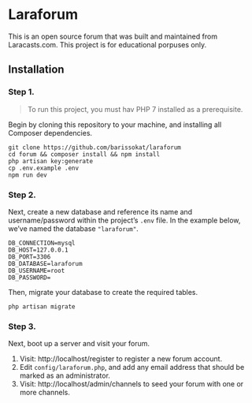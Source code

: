 # Laraforum

This is an open source forum that was built and maintained from Laracasts.com. This project is for educational porpuses only.

## Installation

### Step 1.
> To run this project, you must hav PHP 7 installed as a prerequisite.

Begin by cloning this repository to your machine, and installing all Composer dependencies.

 	git clone https://github.com/barissokat/laraforum
    cd forum && composer install && npm install
    php artisan key:generate
    cp .env.example .env
    npm run dev

### Step 2.
Next, create a new database and reference its name and username/password within the project’s `.env` file. In the example below, we’ve named the database `"laraforum"`.

    DB_CONNECTION=mysql
    DB_HOST=127.0.0.1
    DB_PORT=3306
    DB_DATABASE=laraforum
    DB_USERNAME=root
    DB_PASSWORD=

Then, migrate your database to create the required tables.

    php artisan migrate


### Step 3.
Next, boot up a server and visit your forum.

1. Visit: http://localhost/register to register a new forum account.
2. Edit `config/laraforum.php`, and add any email address that should be marked as an administrator.
3. Visit: http://localhost/admin/channels to seed your forum with one or more channels.  
